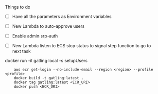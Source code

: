 Things to do
- [ ] Have all the parameters as Environment variables
- [ ] New Lambda to auto-approve users
- [ ] Enable admin srp-auth
- [ ] New Lambda listen to ECS stop status to signal step function to go to next task


docker run -it gatling:local -s setupUsers

```
    aws ecr get-login --no-include-email --region <region> --profile <profile>
    docker build -t gatling:latest .
    docker tag gatling:latest <ECR_URI>
    docker push <ECR_URI>
```

